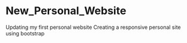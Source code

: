 # New_Personal_Website
Updating my first personal website
Creating a responsive personal site using bootstrap
